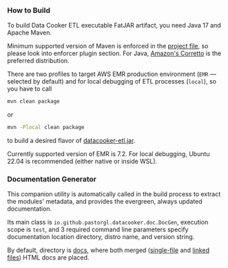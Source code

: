 ### How to Build 

To build Data Cooker ETL executable FatJAR artifact, you need Java 17 and Apache Maven.

Minimum supported version of Maven is enforced in the [project file](./pom.xml), so please look into enforcer plugin section. For Java, [Amazon's Corretto](https://corretto.aws/) is the preferred distribution.

There are two profiles to target AWS EMR production environment (`EMR` — selected by default) and for local debugging of ETL processes (`local`), so you have to call
```bash
mvn clean package
```
or
```bash
mvn -Plocal clean package
```
to build a desired flavor of [datacooker-etl.jar](./datacooker-etl-cli/target/datacooker-etl.jar).

Currently supported version of EMR is 7.2. For local debugging, Ubuntu 22.04 is recommended (either native or inside WSL).

### Documentation Generator

This companion utility is automatically called in the build process to extract the modules' metadata, and provides the evergreen, always updated documentation.

Its main class is `io.github.pastorgl.datacooker.doc.DocGen`, execution scope is `test`, and 3 required command line parameters specify documentation location directory, distro name, and version string.

By default, directory is [docs](./datacooker-etl-cli/docs/), where both merged ([single-file](./datacooker-etl-cli/docs/merged.html) and [linked files](./datacooker-etl-cli/docs/index.html)) HTML docs are placed.
